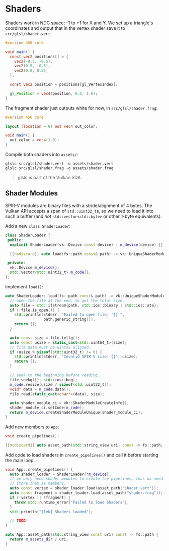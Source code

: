 # Shaders

Shaders work in NDC space: -1 to +1 for X and Y. We set up a triangle's coordinates and output that in the vertex shader save it to `src/glsl/shader.vert`:

```glsl
#version 450 core

void main() {
  const vec2 positions[] = {
    vec2(-0.5, -0.5),
    vec2(0.5, -0.5),
    vec2(0.0, 0.5),
  };

  const vec2 position = positions[gl_VertexIndex];

  gl_Position = vec4(position, 0.0, 1.0);
}
```

The fragment shader just outputs white for now, in `src/glsl/shader.frag`:

```glsl
#version 450 core

layout (location = 0) out vec4 out_color;

void main() {
  out_color = vec4(1.0);
}
```

Compile both shaders into `assets/`:

```
glslc src/glsl/shader.vert -o assets/shader.vert
glslc src/glsl/shader.frag -o assets/shader.frag
```

> glslc is part of the Vulkan SDK.

## Shader Modules

SPIR-V modules are binary files with a stride/alignment of 4 bytes. The Vulkan API accepts a span of `std::uint32_t`s, so we need to load it into such a buffer (and _not_ `std::vector<std::byte>` or other 1-byte equivalents).

Add a new `class ShaderLoader`:

```cpp
class ShaderLoader {
 public:
  explicit ShaderLoader(vk::Device const device) : m_device(device) {}

  [[nodiscard]] auto load(fs::path const& path) -> vk::UniqueShaderModule;

 private:
  vk::Device m_device{};
  std::vector<std::uint32_t> m_code{};
};
```

Implement `load()`:

```cpp
auto ShaderLoader::load(fs::path const& path) -> vk::UniqueShaderModule {
  // open the file at the end, to get the total size.
  auto file = std::ifstream{path, std::ios::binary | std::ios::ate};
  if (!file.is_open()) {
    std::println(stderr, "Failed to open file: '{}'",
                 path.generic_string());
    return {};
  }

  auto const size = file.tellg();
  auto const usize = static_cast<std::uint64_t>(size);
  // file data must be uint32 aligned.
  if (usize % sizeof(std::uint32_t) != 0) {
    std::println(stderr, "Invalid SPIR-V size: {}", usize);
    return {};
  }

  // seek to the beginning before reading.
  file.seekg({}, std::ios::beg);
  m_code.resize(usize / sizeof(std::uint32_t));
  void* data = m_code.data();
  file.read(static_cast<char*>(data), size);

  auto shader_module_ci = vk::ShaderModuleCreateInfo{};
  shader_module_ci.setCode(m_code);
  return m_device.createShaderModuleUnique(shader_module_ci);
}
```

Add new members to `App`:

```cpp
void create_pipelines();

[[nodiscard]] auto asset_path(std::string_view uri) const -> fs::path;
```

Add code to load shaders in `create_pipelines()` and call it before starting the main loop:

```cpp
void App::create_pipelines() {
  auto shader_loader = ShaderLoader{*m_device};
  // we only need shader modules to create the pipelines, thus no need to
  // store them as members.
  auto const vertex = shader_loader.load(asset_path("shader.vert"));
  auto const fragment = shader_loader.load(asset_path("shader.frag"));
  if (!vertex || !fragment) {
    throw std::runtime_error{"Failed to load Shaders"};
  }
  std::println("[lvk] Shaders loaded");

  // TODO
}

auto App::asset_path(std::string_view const uri) const -> fs::path {
  return m_assets_dir / uri;
}
```
